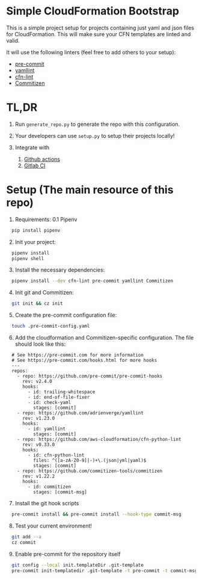 # Simple CloudFormation Bootstrap

This is a simple project setup for projects containing just yaml and json files for CloudFormation.
This will make sure your CFN templates are linted and valid.

It will use the following linters (feel free to add others to your setup):
- [pre-commit](https://github.com/pre-commit/pre-commit-hooks)
- [yamllint](https://github.com/adrienverge/yamllint)
- [cfn-lint](https://github.com/aws-cloudformation/cfn-python-lint)
- [Commitizen](https://github.com/commitizen-tools/commitizen)

# TL,DR

1. Run `generate_repo.py` to generate the repo with this configuration.

2. Your developers can use `setup.py` to setup their projects locally!

3. Integrate with
    1. [Github actions](https://commitizen-tools.github.io/commitizen/tutorials/github_actions/)
    2. [Gitlab CI](https://commitizen-tools.github.io/commitizen/tutorials/gitlab_ci/)

# Setup (The main resource of this repo)

1. Requirements:
  0.1 Pipenv
  ```bash
    pip install pipenv
  ```

2. Init your project:
  ```bash
    pipenv install
    pipenv shell
  ```

3. Install the necessary dependencies:
  ```bash
    pipenv install --dev cfn-lint pre-commit yamllint Commitizen
  ```

4. Init git and Commitizen:
  ```bash
    git init && cz init
  ```

5. Create the pre-commit configuration file:
  ```bash
    touch .pre-commit-config.yaml
  ```

6. Add the cloudformation and Commitizen-specific configuration. The file should look like this:
  ```
    # See https://pre-commit.com for more information
    # See https://pre-commit.com/hooks.html for more hooks
    ---
    repos:
      - repo: https://github.com/pre-commit/pre-commit-hooks
        rev: v2.4.0
        hooks:
          - id: trailing-whitespace
          - id: end-of-file-fixer
          - id: check-yaml
            stages: [commit]
      - repo: https://github.com/adrienverge/yamllint
        rev: v1.23.0
        hooks:
          - id: yamllint
            stages: [commit]
      - repo: https://github.com/aws-cloudformation/cfn-python-lint
        rev: v0.33.0
        hooks:
          - id: cfn-python-lint
            files: ^([a-zA-Z0-9]|-)+\.(json|yml|yaml)$
            stages: [commit]
      - repo: https://github.com/commitizen-tools/commitizen
        rev: v1.22.2
        hooks:
          - id: commitizen
            stages: [commit-msg]
  ```

7. Install the git hook scripts
  ```bash
    pre-commit install && pre-commit install --hook-type commit-msg
  ```

8. Test your current environment!
  ```bash
    git add --a
    cz commit
  ```

9. Enable pre-commit for the repository itself
  ```bash
    git config --local init.templateDir .git-template
    pre-commit init-templatedir .git-template -t pre-commit -t commit-msg
  ```
